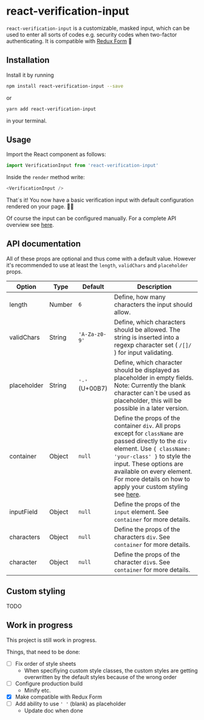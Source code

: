 # react-verification-input

`react-verification-input` is a customizable, masked input, which can be used to enter all sorts of codes e.g. security codes when two-factor authenticating. It is compatible with [Redux Form](https://github.com/erikras/redux-form) 🎉

## Installation

Install it by running

```bash
npm install react-verification-input --save
```

or

```bash
yarn add react-verification-input
```

in your terminal.

## Usage

Import the React component as follows:

```js
import VerificationInput from 'react-verification-input'
```

Inside the `render` method write:

```js
<VerificationInput />
```

That´s it! You now have a basic verification input with default configuration rendered on your page. 🎉😃

Of course the input can be configured manually. For a complete API overview see [here](#api-documentation).

## API documentation

All of these props are optional and thus come with a default value. However it's recommended to use at least the `length`, `validChars` and `placeholder` props.

Option | Type | Default | Description
--- | --- | --- | ---
length | Number | `6` | Define, how many characters the input should allow.
validChars | String | `'A-Za-z0-9'` | Define, which characters should be allowed. The string is inserted into a regexp character set ( `/[]/` ) for input validating.
placeholder | String | `'·'` (U+00B7) | Define, which character should be displayed as placeholder in empty fields. Note: Currently the blank character can´t be used as placeholder, this will be possible in a later version.
container | Object | `null` | Define the props of the container `div`. All props except for `className` are passed directly to the `div` element. Use `{ className: 'your-class' }` to style the input. These options are available on every element. For more details on how to apply your custom styling see [here](#custom-styling).
inputField | Object | `null` | Define the props of the `input` element. See `container` for more details.
characters | Object | `null` | Define the props of the characters `div`. See `container` for more details.
character | Object | `null` | Define the props of the character `div`s. See `container` for more details.

## Custom styling

TODO

## Work in progress

This project is still work in progress.

Things, that need to be done:

- [ ] Fix order of style sheets
  - When specifiying custom style classes, the custom styles are getting overwritten by the default styles because of the wrong order
- [ ] Configure production build
  - Minify etc.
- [x] Make compatible with Redux Form
- [ ] Add ability to use `' '` (blank) as placeholder
  - Update doc when done
